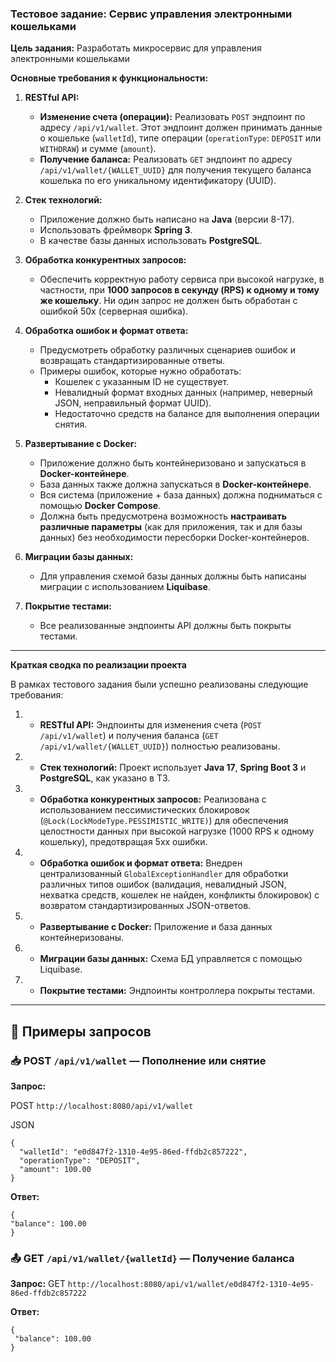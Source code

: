 ### Тестовое задание: Сервис управления электронными кошельками

**Цель задания:**
Разработать микросервис для управления электронными кошельками

**Основные требования к функциональности:**

1.  **RESTful API:**
    * **Изменение счета (операции):** Реализовать `POST` эндпоинт по адресу `/api/v1/wallet`. Этот эндпоинт должен принимать данные о кошельке (`walletId`), типе операции (`operationType`: `DEPOSIT` или `WITHDRAW`) и сумме (`amount`).
    * **Получение баланса:** Реализовать `GET` эндпоинт по адресу `/api/v1/wallet/{WALLET_UUID}` для получения текущего баланса кошелька по его уникальному идентификатору (UUID).

2.  **Стек технологий:**
    * Приложение должно быть написано на **Java** (версии 8-17).
    * Использовать фреймворк **Spring 3**.
    * В качестве базы данных использовать **PostgreSQL**.

3.  **Обработка конкурентных запросов:**
    * Обеспечить корректную работу сервиса при высокой нагрузке, в частности, при **1000 запросов в секунду (RPS) к одному и тому же кошельку**. Ни один запрос не должен быть обработан с ошибкой 50x (серверная ошибка).

4.  **Обработка ошибок и формат ответа:**
    * Предусмотреть обработку различных сценариев ошибок и возвращать стандартизированные ответы.
    * Примеры ошибок, которые нужно обработать:
        * Кошелек с указанным ID не существует.
        * Невалидный формат входных данных (например, неверный JSON, неправильный формат UUID).
        * Недостаточно средств на балансе для выполнения операции снятия.

5.  **Развертывание с Docker:**
    * Приложение должно быть контейнеризовано и запускаться в **Docker-контейнере**.
    * База данных также должна запускаться в **Docker-контейнере**.
    * Вся система (приложение + база данных) должна подниматься с помощью **Docker Compose**.
    * Должна быть предусмотрена возможность **настраивать различные параметры** (как для приложения, так и для базы данных) без необходимости пересборки Docker-контейнеров.

6.  **Миграции базы данных:**
    * Для управления схемой базы данных должны быть написаны миграции с использованием **Liquibase**.

7.  **Покрытие тестами:**
    * Все реализованные эндпоинты API должны быть покрыты тестами.

---

**Краткая сводка по реализации проекта**

В рамках тестового задания были успешно реализованы следующие требования:

1. * **RESTful API:** Эндпоинты для изменения счета (`POST /api/v1/wallet`) и получения баланса (`GET /api/v1/wallet/{WALLET_UUID}`) полностью реализованы.

2. * **Стек технологий:** Проект использует **Java 17**, **Spring Boot 3** и **PostgreSQL**, как указано в ТЗ.

3. * **Обработка конкурентных запросов:** Реализована с использованием пессимистических блокировок (`@Lock(LockModeType.PESSIMISTIC_WRITE)`) для обеспечения целостности данных при высокой нагрузке (1000 RPS к одному кошельку), предотвращая 5xx ошибки.

4. * **Обработка ошибок и формат ответа:** Внедрен централизованный `GlobalExceptionHandler` для обработки различных типов ошибок (валидация, невалидный JSON, нехватка средств, кошелек не найден, конфликты блокировок) с возвратом стандартизированных JSON-ответов.

5. * **Развертывание с Docker:** Приложение и база данных контейнеризованы.

6. * **Миграции базы данных:** Схема БД управляется с помощью Liquibase.

7. * **Покрытие тестами:** Эндпоинты контроллера покрыты тестами.

---
## 📡 Примеры запросов

### 📥 POST `/api/v1/wallet` — Пополнение или снятие

**Запрос:**

POST ```http://localhost:8080/api/v1/wallet```

JSON
```
{
  "walletId": "e0d847f2-1310-4e95-86ed-ffdb2c857222",
  "operationType": "DEPOSIT",
  "amount": 100.00
}
```

**Ответ:**
 ```
{
 "balance": 100.00
}
```

### 📤 GET `/api/v1/wallet/{walletId}` — Получение баланса

**Запрос:**
GET ```http://localhost:8080/api/v1/wallet/e0d847f2-1310-4e95-86ed-ffdb2c857222```

**Ответ:**
```
{
 "balance": 100.00
}
```

